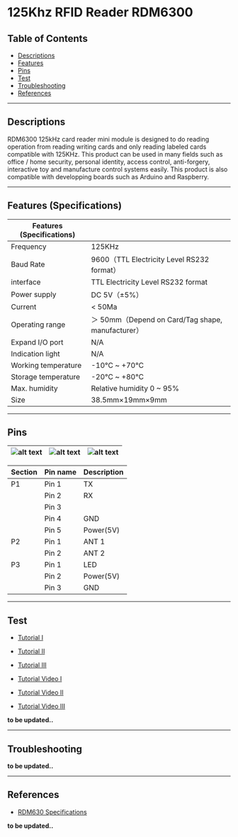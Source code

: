 # 125Khz RFID Reader RDM6300

## Table of Contents

-   [Descriptions](#descriptions)
-   [Features](#features)
-   [Pins](#pins)
-   [Test](#test-code)
-   [Troubleshooting](#troubleshooting)
-   [References](#references)

---

## Descriptions

RDM6300 125kHz card reader mini module is designed to do reading operation from reading writing cards and only reading labeled cards compatible with 125KHz. This product can be used in many fields such as office / home security, personal identity, access control, anti-forgery, interactive toy and manufacture control systems easily. This product is also compatible with developping boards such as Arduino and Raspberry.

---

## Features (Specifications)

| Features (Specifications) |                                                   |
| ------------------------- | ------------------------------------------------- |
| Frequency                 | 125KHz                                            |
| Baud Rate                 | 9600（TTL Electricity Level RS232 format）        |
| interface                 | TTL Electricity Level RS232 format                |
| Power supply              | DC 5V（±5%）                                      |
| Current                   | < 50Ma                                            |
| Operating range           | ＞ 50mm（Depend on Card/Tag shape, manufacturer） |
| Expand I/O port           | N/A                                               |
| Indication light          | N/A                                               |
| Working temperature       | -10℃ ~ +70℃                                       |
| Storage temperature       | -20℃ ~ +80℃                                       |
| Max. humidity             | Relative humidity 0 ~ 95%                         |
| Size                      | 38.5mm×19mm×9mm                                   |

---

## Pins

| ![alt text](https://bit.ly/32csBZj 'RFID') | ![alt text](https://bit.ly/3d6zqC2 'RFID') | ![alt text](https://bit.ly/3g0XSXk 'RFID') |
| ------------------------------------------ | ------------------------------------------ | ------------------------------------------ |

| Section | Pin name | Description |
| ------- | -------- | ----------- |
| P1      | Pin 1    | TX          |
|         | Pin 2    | RX          |
|         | Pin 3    |             |
|         | Pin 4    | GND         |
|         | Pin 5    | Power(5V)   |
| P2      | Pin 1    | ANT 1       |
|         | Pin 2    | ANT 2       |
| P3      | Pin 1    | LED         |
|         | Pin 2    | Power(5V)   |
|         | Pin 3    | GND         |

---

## Test

-   [Tutorial I](https://bit.ly/RDM6300-Intro)
-   [Tutorial II](https://bit.ly/RDM6300-Tutorial)
-   [Tutorial III](https://bit.ly/3dTfBNP)

-   [Tutorial Video I](https://youtu.be/l8RDbHd1cak)
-   [Tutorial Video II](https://youtu.be/52xt6LfU9tE)
-   [Tutorial Video III](https://youtu.be/EkyHG3uJQDw)

**to be updated..**

---

## Troubleshooting

**to be updated..**

---

## References

-   [RDM630 Specifications](https://bit.ly/3uJ1qBS)

**to be updated..**
